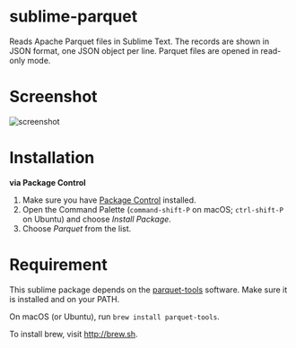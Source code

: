 # sublime-parquet
Reads Apache Parquet files in Sublime Text. The records are shown in JSON format, one JSON object per line. Parquet files are opened in read-only mode.

# Screenshot
![screenshot](https://raw.github.com/yuj/sublime-parquet/master/screenshot.png)

# Installation
**via Package Control**

1. Make sure you have [Package Control](https://packagecontrol.io/installation) installed.
1. Open the Command Palette (`command-shift-P` on macOS; `ctrl-shift-P` on Ubuntu) and choose _Install Package_.
1. Choose _Parquet_ from the list.

# Requirement
This sublime package depends on the [parquet-tools](https://github.com/apache/parquet-mr/tree/master/parquet-tools) software. Make sure it is installed and on your PATH.

On macOS (or Ubuntu), run ```brew install parquet-tools```.

To install brew, visit http://brew.sh.

